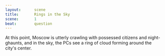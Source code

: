 ```yaml
---
layout:      scene
title:       Rings in the Sky
scene:       1
beat:        question
---
```



At this point, Moscow is utterly crawling with possessed citizens and night-ghaunts,
and in the sky, the PCs see a ring of cloud forming around the city's center.



















